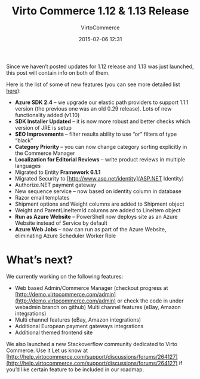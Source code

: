 ﻿---
author: VirtoCommerce
category: Release
date: 2015-02-06 12:31
excerpt: Since we haven’t posted updates for 1.12 release and 1.13 was just launched, this post will contain info on both of them. 
permalink: blog/virtocommerce-1-12-1-13-release-notes
tags: [Announcements, Architecture]
title: "Virto Commerce 1.12 & 1.13 Release"
---
Since we haven’t posted updates for 1.12 release and 1.13 was just launched, this post will contain info on both of them.

Here is the list of some of new features (you can see more detailed list [here](https://github.com/VirtoCommerce/vc-community/releases)):

* **Azure SDK 2.4** – we upgrade our elastic path providers to support 1.1.1 version (the previous one was an old 0.29 release). Lots of new functionality added (v1.10)
* **SDK Installer Updated** – it is now more robust and better checks which version of JRE is setup 
* **SEO Improvements** – filter results ability to use “or” filters of type “black” 
* **Category Priority** – you can now change category sorting explicitly in the Commerce Manager
* **Localization for Editorial Reviews** – write product reviews in multiple languages 
* Migrated to Entity **Framework 6.1.1**
* Migrated Security to [http://www.asp.net/identity](ASP.NET Identity)
* Authorize.NET payment gateway 
* New sequence service – now based on identity column in database
* Razor email templates
* Shipment options and Weight columns are added to Shipment object
* Weight and ParentLineItemId columns are added to LineItem object
* **Run as Azure Website** – PowerShell now deploys site as an Azure Website instead of Service by default
* **Azure Web Jobs** – now can run as part of the Azure Website, eliminating Azure Scheduler Worker Role

# What’s next?

We currently working on the following features:

* Web based Admin/Commerce Manager (checkout progress at [http://demo.virtocommerce.com/admin](http://demo.virtocommerce.com/admin) or check the code in under webadmin branch on github) Multi channel features (eBay, Amazon integrations)
* Multi channel features (eBay, Amazon integrations)
* Additional European payment gateways integrations
* Additional themed frontend site 

We also launched a new Stackoverflow community dedicated to Virto Commerce. Use it Let us know at [http://help.virtocommerce.com/support/discussions/forums/264127](http://help.virtocommerce.com/support/discussions/forums/264127) if you’d like certain feature to be included in our roadmap.